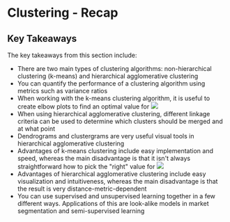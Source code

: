 # Clustering - Recap


## Key Takeaways

The key takeaways from this section include:  

* There are two main types of clustering algorithms: non-hierarchical clustering (k-means) and hierarchical agglomerative clustering  
* You can quantify the performance of a clustering algorithm using metrics such as variance ratios  
* When working with the k-means clustering algorithm, it is useful to create elbow plots to find an optimal value for  <img src="https://render.githubusercontent.com/render/math?math=k">  
* When using hierarchical agglomerative clustering, different linkage criteria can be used to determine which clusters should be merged and at what point  
* Dendrograms and clustergrams are very useful visual tools in hierarchical agglomerative clustering  
* Advantages of k-means clustering include easy implementation and speed, whereas the main disadvantage is that it isn't always straightforward how to pick the "right" value for  <img src="https://render.githubusercontent.com/render/math?math=k">  
* Advantages of hierarchical agglomerative clustering include easy visualization and intuitiveness, whereas the main disadvantage is that the result is very distance-metric-dependent  
* You can use supervised and unsupervised learning together in a few different ways. Applications of this are look-alike models in market segmentation and semi-supervised learning

